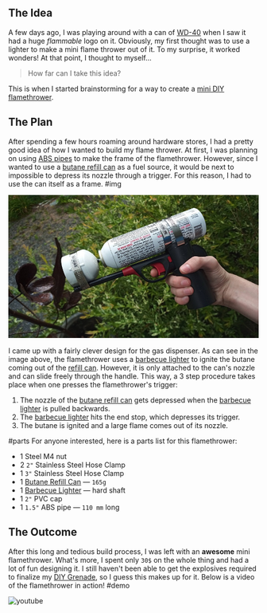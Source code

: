 ## The Idea

A few days ago, I was playing around with a can of [WD-40](https://www.wd40.com/) when I saw it had a huge _flammable_ logo on it. Obviously, my first thought was to use a lighter to make a mini flame thrower out of it. To my surprise, it worked wonders! At that point, I thought to myself...

> How far can I take this idea?

This is when I started brainstorming for a way to create a [mini DIY flamethrower](.).

## The Plan

After spending a few hours roaming around hardware stores, I had a pretty good idea of how I wanted to build my flame thrower. At first, I was planning on using [ABS pipes](https://www.google.com/search?q=abs+pipe&source=lnms&tbm=isch&sa=X) to make the frame of the flamethrower. However, since I wanted to use a [butane refill can](https://www.google.com/search?q=butane+refill+can&tbm=isch&sa=X) as a fuel source, it would be next to impossible to depress its nozzle through a trigger. For this reason, I had to use the can itself as a frame.
#img

![image of the flame thrower](./index.jpg)

I came up with a fairly clever design for the gas dispenser. As can see in the image above, the flamethrower uses a [barbecue lighter](https://www.google.com/search?q=barbecue+lighter&&source=lnms&tbm=isch&sa=X) to ignite the butane coming out of the [refill can](https://www.google.com/search?q=butane+refill+can&tbm=isch&sa=X). However, it is only attached to the can's nozzle and can slide freely through the handle. This way, a 3 step procedure takes place when one presses the flamethrower's trigger:

1. The nozzle of the [butane refill can](https://www.google.com/search?q=butane+refill+can&tbm=isch&sa=X) gets depressed when the [barbecue lighter](https://www.google.com/search?q=barbecue+lighter&&source=lnms&tbm=isch&sa=X) is pulled backwards.
2. The [barbecue lighter](https://www.google.com/search?q=barbecue+lighter&&source=lnms&tbm=isch&sa=X) hits the end stop, which depresses its trigger.
3. The butane is ignited and a large flame comes out of its nozzle.

#parts
For anyone interested, here is a parts list for this flamethrower:

- 1 Steel M4 nut
- 2 `2"` Stainless Steel Hose Clamp
- 1 `3"` Stainless Steel Hose Clamp
- 1 [Butane Refill Can](https://www.amazon.ca/Ronson-Multi-Fill-Butane-165-Gram/dp/B00QL5DW3A/) &mdash; `165g`
- 1 [Barbecue Lighter](https://www.homedepot.ca/product/grillpro-mini-barbecue-and-utility-lighters-3-pack-/1000724000) &mdash; hard shaft
- 1 `2"` PVC cap
- 1 `1.5"` ABS pipe &mdash; `110 mm` long

## The Outcome

After this long and tedious build process, I was left with an **awesome** mini flamethrower. What's more, I spent only `30$` on the whole thing and had a lot of fun designing it. I still haven't been able to get the explosives required to finalize my [DIY Grenade](../DIY-Grenade/), so I guess this makes up for it. Below is a video of the flamethrower in action!
#demo

![youtube](JaKBsS16rn8)
